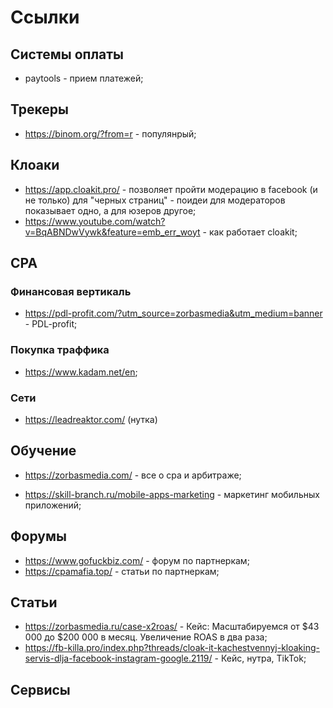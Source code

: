 # Ссылки

## Системы оплаты

- paytools - прием платежей;

## Трекеры

- https://binom.org/?from=r - популянрый;

## Клоаки

- https://app.cloakit.pro/ - позволяет пройти модерацию в facebook (и не только) для "черных страниц" - поидеи для модераторов показывает одно, а для юзеров другое;
- https://www.youtube.com/watch?v=BqABNDwVywk&feature=emb_err_woyt - как работает cloakit;

## CPA

### Финансовая вертикаль

- https://pdl-profit.com/?utm_source=zorbasmedia&utm_medium=banner - PDL-profit;

### Покупка траффика

- https://www.kadam.net/en;

### Сети

- https://leadreaktor.com/ (нутка)

## Обучение

- https://zorbasmedia.com/ - все о cpa и арбитраже;

- https://skill-branch.ru/mobile-apps-marketing - маркетинг мобильных приложений;

## Форумы

- https://www.gofuckbiz.com/ - форум по партнеркам;
- https://cpamafia.top/ - статьи по партнеркам;

## Статьи

- https://zorbasmedia.ru/case-x2roas/ - Кейс: Масштабируемся от $43 000 до $200 000 в месяц. Увеличение ROAS в два раза;
- https://fb-killa.pro/index.php?threads/cloak-it-kachestvennyj-kloaking-servis-dlja-facebook-instagram-google.2119/ - Кейс, нутра, TikTok;

## Сервисы


